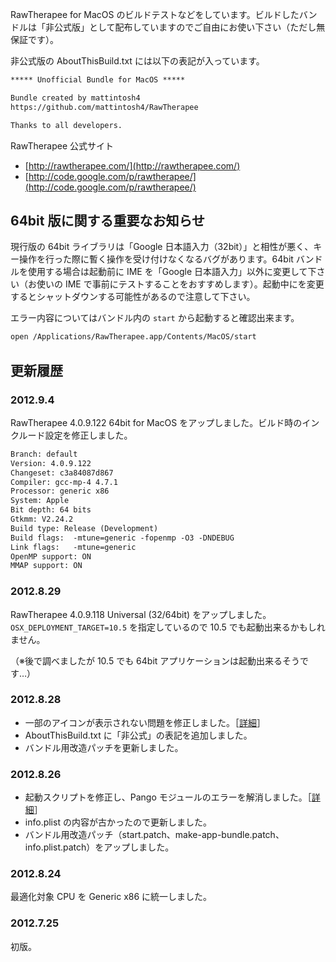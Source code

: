 RawTherapee for MacOS のビルドテストなどをしています。ビルドしたバンドルは「非公式版」として配布していますのでご自由にお使い下さい（ただし無保証です）。

非公式版の AboutThisBuild.txt には以下の表記が入っています。

```no-highlight:AboutThisBuild.txt
***** Unofficial Bundle for MacOS *****

Bundle created by mattintosh4
https://github.com/mattintosh4/RawTherapee

Thanks to all developers.
```

RawTherapee 公式サイト

-	[http://rawtherapee.com/](http://rawtherapee.com/)
-	[http://code.google.com/p/rawtherapee/](http://code.google.com/p/rawtherapee/)

## 64bit 版に関する重要なお知らせ ##

現行版の 64bit ライブラリは「Google 日本語入力（32bit）」と相性が悪く、キー操作を行った際に暫く操作を受け付けなくなるバグがあります。64bit バンドルを使用する場合は起動前に IME を「Google 日本語入力」以外に変更して下さい（お使いの IME で事前にテストすることをおすすめします）。起動中にを変更するとシャットダウンする可能性があるので注意して下さい。

エラー内容についてはバンドル内の `start` から起動すると確認出来ます。

```bash
open /Applications/RawTherapee.app/Contents/MacOS/start
```

## 更新履歴 ##

### 2012.9.4 ###

RawTherapee 4.0.9.122 64bit for MacOS をアップしました。ビルド時のインクルード設定を修正しました。

```no-highlight:AboutThisBuild.txt
Branch: default
Version: 4.0.9.122
Changeset: c3a84087d867
Compiler: gcc-mp-4 4.7.1
Processor: generic x86
System: Apple
Bit depth: 64 bits
Gtkmm: V2.24.2
Build type: Release (Development)
Build flags:  -mtune=generic -fopenmp -O3 -DNDEBUG
Link flags:   -mtune=generic
OpenMP support: ON
MMAP support: ON
```

### 2012.8.29 ###

RawTherapee 4.0.9.118 Universal (32/64bit) をアップしました。`OSX_DEPLOYMENT_TARGET=10.5` を指定しているので 10.5 でも起動出来るかもしれません。

（※後で調べましたが 10.5 でも 64bit アプリケーションは起動出来るそうです…）

### 2012.8.28 ###

-	一部のアイコンが表示されない問題を修正しました。［[詳細](http://mattintosh.blog.so-net.ne.jp/2012-08-29)］
-	AboutThisBuild.txt に「非公式」の表記を追加しました。
-	バンドル用改造パッチを更新しました。

### 2012.8.26 ###

-	起動スクリプトを修正し、Pango モジュールのエラーを解消しました。［[詳細](http://mattintosh.blog.so-net.ne.jp/2012-08-26)］
-	info.plist の内容が古かったので更新しました。
-	バンドル用改造パッチ（start.patch、make-app-bundle.patch、info.plist.patch）をアップしました。

### 2012.8.24 ###

最適化対象 CPU を Generic x86 に統一しました。

### 2012.7.25 ###

初版。